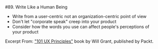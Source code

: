 #89. Write Like a Human Being
-  Write from a user-centric not an organization-centric point of view
-  Don't let "corporate speak" creep into your product
-  Consider how the words you use can affect people's perceptions of your product

Excerpt From: ["101 UX Principles"](https://www.packtpub.com/web-development/101-ux-principles) book by Will Grant, published by Packt.
